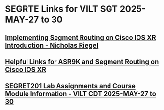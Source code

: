 # SEGRTE Links for VILT SGT 2025-MAY-27 to 30
## [Implementing Segment Routing on Cisco IOS XR Introduction - Nicholas Riegel](https://docs.google.com/presentation/d/1APWPvkudW1HiEAT-FTe_lEcssnkEk7jE8FuuMVAfhyM/edit?usp=sharing)
## [Helpful Links for ASR9K and Segment Routing on Cisco IOS XR](https://docs.google.com/document/d/1RFZEV2qxnsR05hWsKrO9dyimbteiWZRqAUyQdQ4PqZE/edit?usp=sharing)
## [SEGRET201 Lab Assignments and Course Module Information - VILT CDT 2025-MAY-27 to 30](https://docs.google.com/spreadsheets/d/1YLVzm-NJkoIGSenDw-OEhN2Hs5zBMBLiFIf2MLqm_yA/edit?usp=sharing)
